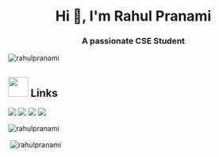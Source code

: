 

<h1 align="center">Hi 👋, I'm Rahul Pranami</h1>
<h3 align="center">A passionate CSE Student</h3>
<p align="left"> <img src="https://komarev.com/ghpvc/?username=rahulpranami&label=Profile%20views&color=0e75b6&style=flat" alt="rahulpranami" /> </p>

## <img height="40" src="https://raw.githubusercontent.com/innng/innng/master/assets/kyubey.gif"/> Links
[![](https://img.shields.io/badge/-twitter-1C9CEA?style=flat-square)](https://twitter.com/_innng_)
[![](https://img.shields.io/badge/-resume-332B40?style=flat-square)](https://resume.io/r/q4j8dSkuH)
[![](https://img.shields.io/badge/-badges-2D4E00?style=flat-square)](https://www.youracclaim.com/users/ingridrosselis/badges)
[![](https://img.shields.io/badge/-linkedin-0073B1?style=flat-square)](http://linkedin.com/in/rahul-pranami-812015195)

<p><img align="center" src="https://github-readme-stats.vercel.app/api/top-langs?username=rahulpranami&show_icons=true&locale=en&layout=compact" alt="rahulpranami" /></p>

<p>&nbsp;<img align="center" src="https://github-readme-stats.vercel.app/api?username=rahulpranami&show_icons=true&locale=en" alt="rahulpranami" /></p>


